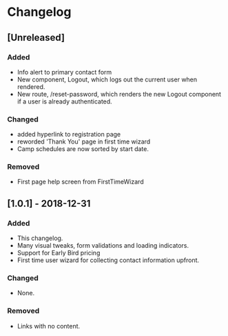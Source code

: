 # Changelog

## [Unreleased]

### Added

- Info alert to primary contact form
- New component, Logout, which logs out the current user when rendered.
- New route, /reset-password, which renders the new Logout component if a user is already authenticated.

### Changed

- added hyperlink to registration page
- reworded 'Thank You' page in first time wizard
- Camp schedules are now sorted by start date.

### Removed

- First page help screen from FirstTimeWizard

## [1.0.1] - 2018-12-31

### Added

- This changelog.
- Many visual tweaks, form validations and loading indicators.
- Support for Early Bird pricing
- First time user wizard for collecting contact information upfront.

### Changed

- None.

### Removed

- Links with no content.
